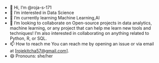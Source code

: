 - 👋 Hi, I’m @roja-s-171
- 👀 I’m interested in Data Science
- 🌱 I’m currently learning Machine Learning,AI
- 💞️ I’m looking to collaborate on Open-source projects in data analytics, machine learning, or any project that can help me learn new tools and techniques!
I’m also interested in collaborating on anything related to Python, R, or SQL.
- 📫 How to reach me You can reach me by opening an issue or via email at [rojekitcha57@gmail.com].
- 😄 Pronouns: she/her


<!---
roja-s-171/roja-s-171 is a ✨ special ✨ repository because its `README.md` (this file) appears on your GitHub profile.
You can click the Preview link to take a look at your changes.
--->
